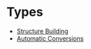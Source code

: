# Types
- [Structure Building](Structure%20Building.md)
- [Automatic Conversions](Automatic%20Conversions.md)